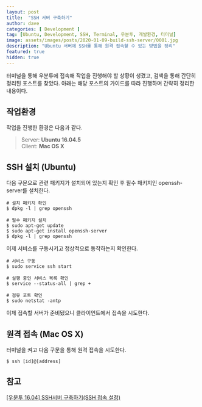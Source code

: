 ```yaml
---
layout: post
title:  "SSH 서버 구축하기"
author: dave
categories: [ Development ]
tag: [Ubuntu, Development, SSH, Terminal, 우분투, 개발환경, 터미널]
image: assets/images/posts/2020-01-09-build-ssh-server/0001.jpg
description: "Ubuntu 서버에 SSH를 통해 원격 접속할 수 있는 방법을 정리"
featured: true
hidden: true
---
```


터미널을 통해 우분투에 접속해 작업을 진행해야 할 상황이 생겼고, 검색을 통해 간단히 정리된 포스트를 찾았다. 아래는 해당 포스트의 가이드를 따라 진행하며 간략히 정리한 내용이다.



## 작업환경
작업을 진행한 환경은 다음과 같다.

> Server: **Ubuntu 16.04.5**  
> Client: **Mac OS X**

## SSH 설치 (Ubuntu)
다음 구문으로 관련 패키지가 설치되어 있는지 확인 후 필수 패키지인 openssh-server를 설치한다.

```
# 설치 패키지 확인
$ dpkg -l | grep openssh 

# 필수 패키지 설치
$ sudo apt-get update
$ sudo apt-get install openssh-server
$ dpkg -l | grep openssh
```

이제 서비스를 구동시키고 정상적으로 동작하는지 확인한다.

```
# 서비스 구동
$ sudo service ssh start

# 실행 중인 서비스 목록 확인
$ service --status-all | grep + 

# 점유 포트 확인
$ sudo netstat -antp 
```

이제 접속할 서버가 준비됐으니 클라이언트에서 접속을 시도한다.


## 원격 접속 (Mac OS X)
터미널을 켜고 다음 구문을 통해 원격 접속을 시도한다.

```
$ ssh [id]@[address]
```


## 참고
[[우분투 16.04] SSH서버 구축하기(SSH 접속 설정)](https://jimnong.tistory.com/713)
